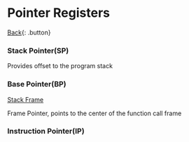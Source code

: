 # Pointer Registers

[Back](../../index.md#assembler){: .button}

### Stack Pointer(SP)

Provides offset to the program stack

### Base Pointer(BP)

[Stack Frame](https://en.wikipedia.org/wiki/Call_stack#STACK-FRAME)

Frame Pointer, points to the center of the function call frame

### Instruction Pointer(IP)
